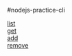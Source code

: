 #nodejs-practice-cli

[list](https://ibb.co/H2qjQDN)  
[get](https://ibb.co/jh8jgzv)  
[add](https://ibb.co/9bMytYk)  
[remove](https://ibb.co/51yn5Xn)
